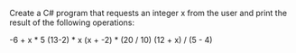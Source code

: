 Create a C# program that requests an integer x from the user and print the result of the following operations:

-6 + x * 5
(13-2) * x
(x + -2) * (20 / 10)
(12 + x) / (5 - 4)
